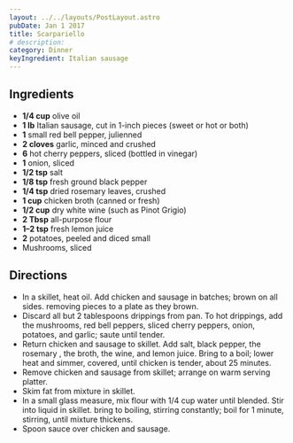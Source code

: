```yaml
---
layout: ../../layouts/PostLayout.astro
pubDate: Jan 1 2017
title: Scarpariello
# description:
category: Dinner
keyIngredient: Italian sausage
---
```


## Ingredients
- **1/4 cup** olive oil
- **1 lb** Italian sausage, cut in 1-inch pieces (sweet or hot or both)
- **1** small red bell pepper, julienned
- **2 cloves** garlic, minced and crushed
- **6** hot cherry peppers, sliced (bottled in vinegar)
- **1** onion, sliced
- **1/2 tsp** salt
- **1/8 tsp** fresh ground black pepper
- **1/4 tsp** dried rosemary leaves, crushed
- **1 cup** chicken broth (canned or fresh)
- **1/2 cup** dry white wine (such as Pinot Grigio)
- **2 Tbsp** all-purpose flour
- **1–2 tsp** fresh lemon juice
- **2** potatoes, peeled and diced small
- Mushrooms, sliced

## Directions
- In a skillet, heat oil. Add chicken and sausage in batches; brown on all sides. removing pieces to a plate as they brown.
- Discard all but 2 tablespoons drippings from pan. To hot drippings, add the mushrooms, red bell peppers, sliced cherry peppers, onion, potatoes, and garlic; saute until tender.
- Return chicken and sausage to skillet. Add salt, black pepper, the rosemary , the broth, the wine, and lemon juice. Bring to a boil; lower heat and simmer, covered, until chicken is tender, about 25 minutes.
- Remove chicken and sausage from skillet; arrange on warm serving platter.
- Skim fat from mixture in skillet.
- In a small glass measure, mix flour with 1/4 cup water until blended. Stir into liquid in skillet. bring to boiling, stirring constantly; boil for 1 minute, stirring, until mixture thickens.
- Spoon sauce over chicken and sausage.
